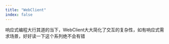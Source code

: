 ```yaml
---
title: "WebClient"
index: false
---
```


响应式编程大行其道的当下，WebClient大大简化了交互的复杂性，如有响应式需求场景，好好读一下这个系列绝不会有错

